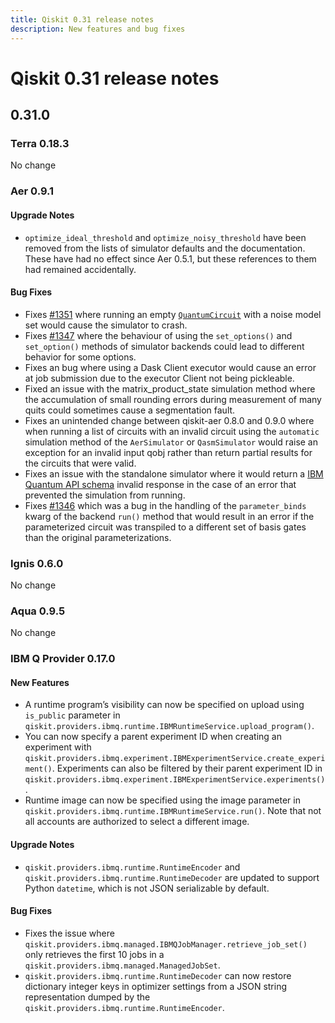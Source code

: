 ```yaml
---
title: Qiskit 0.31 release notes
description: New features and bug fixes
---
```


# Qiskit 0.31 release notes

## 0.31.0

<span id="id202" />

### Terra 0.18.3

No change

<span id="release-notes-0-9-1-aer" />

<span id="id203" />

### Aer 0.9.1

<span id="release-notes-0-9-1-aer-upgrade-notes" />

<span id="id204" />

#### Upgrade Notes

*   `optimize_ideal_threshold` and `optimize_noisy_threshold` have been removed from the lists of simulator defaults and the documentation. These have had no effect since Aer 0.5.1, but these references to them had remained accidentally.

<span id="release-notes-0-9-1-aer-bug-fixes" />

<span id="id205" />

#### Bug Fixes

*   Fixes [#1351](https://github.com/Qiskit/qiskit-aer/issues/1351) where running an empty [`QuantumCircuit`](/api/qiskit/0.45/qiskit.circuit.QuantumCircuit "qiskit.circuit.QuantumCircuit") with a noise model set would cause the simulator to crash.
*   Fixes [#1347](https://github.com/Qiskit/qiskit-aer/issues/1347) where the behaviour of using the `set_options()` and `set_option()` methods of simulator backends could lead to different behavior for some options.
*   Fixes an bug where using a Dask Client executor would cause an error at job submission due to the executor Client not being pickleable.
*   Fixed an issue with the matrix\_product\_state simulation method where the accumulation of small rounding errors during measurement of many quits could sometimes cause a segmentation fault.
*   Fixes an unintended change between qiskit-aer 0.8.0 and 0.9.0 where when running a list of circuits with an invalid circuit using the `automatic` simulation method of the `AerSimulator` or `QasmSimulator` would raise an exception for an invalid input qobj rather than return partial results for the circuits that were valid.
*   Fixes an issue with the standalone simulator where it would return a [IBM Quantum API schema](https://github.com/Qiskit/ibm-quantum-schemas) invalid response in the case of an error that prevented the simulation from running.
*   Fixes [#1346](https://github.com/Qiskit/qiskit-aer/issues/1346) which was a bug in the handling of the `parameter_binds` kwarg of the backend `run()` method that would result in an error if the parameterized circuit was transpiled to a different set of basis gates than the original parameterizations.

<span id="id206" />

### Ignis 0.6.0

No change

<span id="id207" />

### Aqua 0.9.5

No change

<span id="ibm-q-provider-0-17-0" />

<span id="release-notes-0-17-0-ibmq" />

### IBM Q Provider 0.17.0

<span id="release-notes-0-17-0-ibmq-new-features" />

<span id="id208" />

#### New Features

*   A runtime program’s visibility can now be specified on upload using `is_public` parameter in `qiskit.providers.ibmq.runtime.IBMRuntimeService.upload_program()`.
*   You can now specify a parent experiment ID when creating an experiment with `qiskit.providers.ibmq.experiment.IBMExperimentService.create_experiment()`. Experiments can also be filtered by their parent experiment ID in `qiskit.providers.ibmq.experiment.IBMExperimentService.experiments()`.
*   Runtime image can now be specified using the image parameter in `qiskit.providers.ibmq.runtime.IBMRuntimeService.run()`. Note that not all accounts are authorized to select a different image.

<span id="release-notes-0-17-0-ibmq-upgrade-notes" />

<span id="id209" />

#### Upgrade Notes

*   `qiskit.providers.ibmq.runtime.RuntimeEncoder` and `qiskit.providers.ibmq.runtime.RuntimeDecoder` are updated to support Python `datetime`, which is not JSON serializable by default.

<span id="release-notes-0-17-0-ibmq-bug-fixes" />

<span id="id210" />

#### Bug Fixes

*   Fixes the issue where `qiskit.providers.ibmq.managed.IBMQJobManager.retrieve_job_set()` only retrieves the first 10 jobs in a `qiskit.providers.ibmq.managed.ManagedJobSet`.
*   `qiskit.providers.ibmq.runtime.RuntimeDecoder` can now restore dictionary integer keys in optimizer settings from a JSON string representation dumped by the `qiskit.providers.ibmq.runtime.RuntimeEncoder`.

<span id="qiskit-0-30-1" />
